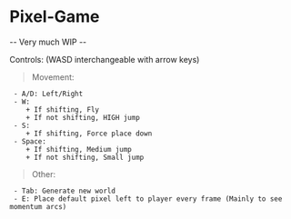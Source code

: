 # Pixel-Game

-- Very much WIP --


Controls:  (WASD interchangeable with arrow keys)
  > Movement:
  
     - A/D: Left/Right
     - W: 
        + If shifting, Fly
        + If not shifting, HIGH jump
     - S:
        + If shifting, Force place down
     - Space:
        + If shifting, Medium jump
        + If not shifting, Small jump
 
  > Other:
  
     - Tab: Generate new world
     - E: Place default pixel left to player every frame (Mainly to see momentum arcs)
     
